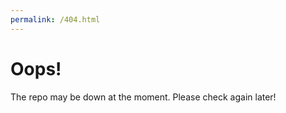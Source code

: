 ```yaml
---
permalink: /404.html
---
```


# Oops!
The repo may be down at the moment. Please check again later!
